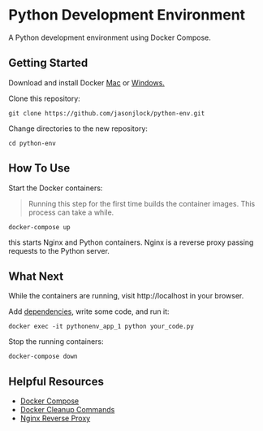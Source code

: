 # Python Development Environment

A Python development environment using Docker Compose.

## Getting Started

Download and install Docker [Mac](https://www.docker.com/docker-mac) or [Windows.](https://www.docker.com/docker-windows)

Clone this repository:

```
git clone https://github.com/jasonjlock/python-env.git
```

Change directories to the new repository:

```
cd python-env
```

## How To Use

Start the Docker containers:

> Running this step for the first time builds the container images.
> This process can take a while.

```
docker-compose up
```

this starts Nginx and Python containers. Nginx is a reverse proxy
passing requests to the Python server.

## What Next

While the containers are running, visit http://localhost in your browser.

Add [dependencies](https://pip.readthedocs.io/en/1.1/requirements.html), write some code, and run it:
```
docker exec -it pythonenv_app_1 python your_code.py
```

Stop the running containers:
```
docker-compose down
```

## Helpful Resources

* [Docker Compose](https://docs.docker.com/compose/reference/)
* [Docker Cleanup Commands](https://www.digitalocean.com/community/tutorials/how-to-remove-docker-images-containers-and-volumes)
* [Nginx Reverse Proxy](https://www.nginx.com/resources/admin-guide/reverse-proxy/)

